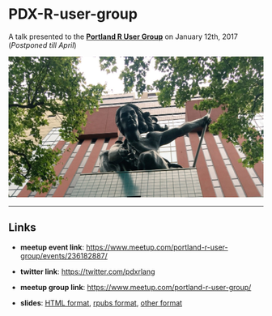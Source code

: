 # PDX-R-user-group

A talk presented to the **[Portland R User Group](http://pdxrlang.com/)** on January 12th, 2017 (*Postponed till April*)


![Source: Jasmine Dumas](img/portlandia.jpg)

_____


## Links

* **meetup event link**: https://www.meetup.com/portland-r-user-group/events/236182887/

* **twitter link**: https://twitter.com/pdxrlang

* **meetup group link**: https://www.meetup.com/portland-r-user-group/

* **slides**: [HTML format](https://htmlpreview.github.io/?https://github.com/jasdumas/talks/blob/master/PDX-R-user-group/pdx-r-user-group-slides.html), [rpubs format](http://rpubs.com/jasdumas/pdx-shinylp), [other format]()
